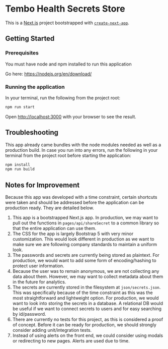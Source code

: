 # Tembo Health Secrets Store

This is a [Next.js](https://nextjs.org/) project bootstrapped
with [`create-next-app`](https://github.com/vercel/next.js/tree/canary/packages/create-next-app).

## Getting Started

### Prerequisites

You must have node and npm installed to run this application

Go here: https://nodejs.org/en/download/

### Running the application

In your terminal, run the following from the project root:

```bash
npm run start
```

Open [http://localhost:3000](http://localhost:3000) with your browser to see the result.

## Troubleshooting

This app already came bundles with the node modules needed as well as a production build. In case you run into any
errors,
run the following in your terminal from the project root before starting the application:

```bash
npm install
npm run build
```

## Notes for Improvement

Because this app was developed with a time constraint, certain shortcuts were taken and should be addressed before the
application can be production ready. They are detailed below.

1. This app is a bootstrapped Next.js app. In production, we may want to pull out the functions
   in `pages/api/shareSecret`
   to a common library so that the entire application can use them.
2. The CSS for the app is largely Bootstrap 5 with very minor customization. This would look different in production as
   we
   want to make sure we are following company standards to maintain a uniform look.
3. The passwords and secrets are currently being stored as plaintext. For production, we would want to add some form of
   encoding/hashing to protect user information.
4. Because the user was to remain anonymous, we are not collecting any data about them. However, we may want to collect
   metadata about them in the future for analytics.
5. The secrets are currently stored in the filesystem at `json/secrets.json`. This was specifically because of the time
   constraint as this was the most straightforward and lightweight option. For production, we would want to look into
   storing
   the secrets in a database. A relational DB would be useful if we want to connect secrets to users and for easy
   searching
   by id/password.
6. There are currently no tests for this project, as this is considered a proof of concept. Before it can be ready for
   production, we should strongly consider adding unit/integration tests.
7. Instead of using alerts on the front end, we could consider using modals or redirecting to new pages. Alerts are used
   due to time. 